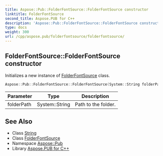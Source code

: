```yaml
---
title: Aspose::Pub::FolderFontSource::FolderFontSource constructor
linktitle: FolderFontSource
second_title: Aspose.PUB for C++
description: 'Aspose::Pub::FolderFontSource::FolderFontSource constructor. Initializes a new instance of FolderFontSource class in C++.'
type: docs
weight: 300
url: /cpp/aspose.pub/folderfontsource/folderfontsource/
---
```

## FolderFontSource::FolderFontSource constructor


Initializes a new instance of [FolderFontSource](../) class.

```cpp
Aspose::Pub::FolderFontSource::FolderFontSource(System::String folderPath)
```


| Parameter | Type | Description |
| --- | --- | --- |
| folderPath | System::String | Path to the folder. |

## See Also

* Class [String](../../../system/string/)
* Class [FolderFontSource](../)
* Namespace [Aspose::Pub](../../)
* Library [Aspose.PUB for C++](../../../)

